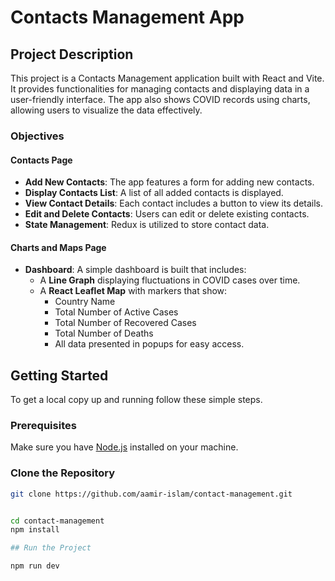 # Contacts Management App

## Project Description

This project is a Contacts Management application built with React and Vite. It provides functionalities for managing contacts and displaying data in a user-friendly interface. The app also shows COVID records using charts, allowing users to visualize the data effectively.

### Objectives

#### Contacts Page
- **Add New Contacts**: The app features a form for adding new contacts.
- **Display Contacts List**: A list of all added contacts is displayed.
- **View Contact Details**: Each contact includes a button to view its details.
- **Edit and Delete Contacts**: Users can edit or delete existing contacts.
- **State Management**: Redux is utilized to store contact data.

#### Charts and Maps Page
- **Dashboard**: A simple dashboard is built that includes:
  - A **Line Graph** displaying fluctuations in COVID cases over time.
  - A **React Leaflet Map** with markers that show:
    - Country Name
    - Total Number of Active Cases
    - Total Number of Recovered Cases
    - Total Number of Deaths
    - All data presented in popups for easy access.

## Getting Started

To get a local copy up and running follow these simple steps.

### Prerequisites

Make sure you have [Node.js](https://nodejs.org/) installed on your machine.

### Clone the Repository

```bash
git clone https://github.com/aamir-islam/contact-management.git


cd contact-management
npm install

## Run the Project

npm run dev

